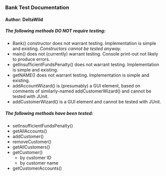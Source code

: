 ### Bank Test Documentation
#### Author: DeltaWild

##### The following methods DO NOT require testing:
* Bank() constructor does not warrant testing. Implementation is simple and existing. *Constructors cannot be tested 
  anyway.*
* main() does not (currently) warrant testing. Console print-out not likely to produce errors.
* getInsufficientFundsPenalty() does not warrant testing. Implementation is simple and existing.
* getNAME() does not warrant testing. Implementation is simple and existing.
* addAccountWizard() is (presumably) a GUI element, based on comments of similarly-named addCustomerWizard() and 
cannot be tested with JUnit.
* addCustomerWizard() is a GUI element and cannot be tested with JUnit.

##### The following methods have been tested:
* setInsufficientFundsPenalty()
* getAllAccounts()
* addCustomer()
* removeCustomer()
* getAllCustomers()
* getCustomer()
  * by customer ID
  * by customer name
* getCustomerAccounts()